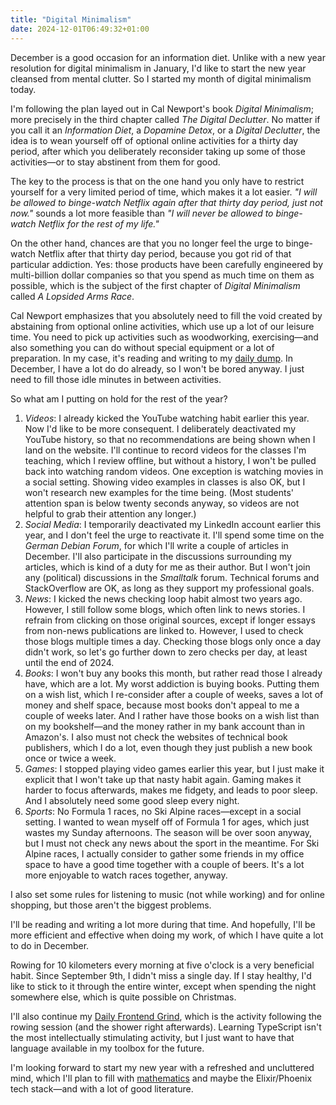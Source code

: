 ```yaml
---
title: "Digital Minimalism"
date: 2024-12-01T06:49:32+01:00
---
```


December is a good occasion for an information diet. Unlike with a new year
resolution for digital minimalism in January, I'd like to start the new year
cleansed from mental clutter. So I started my month of digital minimalism today.

I'm following the plan layed out in Cal Newport's book _Digital Minimalism_;
more precisely in the third chapter called _The Digital Declutter_. No matter if
you call it an _Information Diet_, a _Dopamine Detox_, or a _Digital Declutter_,
the idea is to wean yourself off of optional online activities for a thirty day
period, after which you deliberately reconsider taking up some of those
activities—or to stay abstinent from them for good.

The key to the process is that on the one hand you only have to restrict
yourself for a very limited period of time, which makes it a lot easier. _"I
will be allowed to binge-watch Netflix again after that thirty day period, just
not now."_ sounds a lot more feasible than _"I will never be allowed to
binge-watch Netflix for the rest of my life."_

On the other hand, chances are that you no longer feel the urge to binge-watch
Netflix after that thirty day period, because you got rid of that particular
addiction. Yes: those products have been carefully engineered by multi-billion
dollar companies so that you spend as much time on them as possible, which is
the subject of the first chapter of _Digital Minimalism_ called _A Lopsided Arms
Race_.

Cal Newport emphasizes that you absolutely need to fill the void created by
abstaining from optional online activities, which use up a lot of our leisure
time. You need to pick up activities such as woodworking, exercising—and also
something you can do without special equipment or a lot of preparation. In my
case, it's reading and writing to my [daily dump](#3). In December, I have a lot
do do already, so I won't be bored anyway. I just need to fill those idle
minutes in between activities.

So what am I putting on hold for the rest of the year?

1. _Videos_: I already kicked the YouTube watching habit earlier this year. Now
   I'd like to be more consequent. I deliberately deactivated my YouTube
   history, so that no recommendations are being shown when I land on the
   website. I'll continue to record videos for the classes I'm teaching, which I
   review offline, but without a history, I won't be pulled back into watching
   random videos. One exception is watching movies in a social setting. Showing
   video examples in classes is also OK, but I won't research new examples for
   the time being. (Most students' attention span is below twenty seconds anyway,
   so videos are not helpful to grab their attention any longer.)
2. _Social Media_: I temporarily deactivated my LinkedIn account earlier this
   year, and I don't feel the urge to reactivate it. I'll spend some time on the
   _German Debian Forum_, for which I'll write a couple of articles in December.
   I'll also participate in the discussions surrounding my articles, which is
   kind of a duty for me as their author. But I won't join any (political)
   discussions in the _Smalltalk_ forum. Technical forums and StackOverflow are
   OK, as long as they support my professional goals.
3. _News_: I kicked the news checking loop habit almost two years ago. However,
   I still follow some blogs, which often link to news stories. I refrain from
   clicking on those original sources, except if longer essays from non-news
   publications are linked to. However, I used to check those blogs multiple
   times a day.  Checking those blogs only once a day didn't work, so let's go
   further down to zero checks per day, at least until the end of 2024.
4. _Books_: I won't buy any books this month, but rather read those I already
   have, which are a lot. My worst addiction is buying books. Putting them on a
   wish list, which I re-consider after a couple of weeks, saves a lot of money
   and shelf space, because most books don't appeal to me a couple of weeks
   later. And I rather have those books on a wish list than on my bookshelf—and
   the money rather in my bank account than in Amazon's. I also must not check
   the websites of technical book publishers, which I do a lot, even though they
   just publish a new book once or twice a week.
5. _Games_: I stopped playing video games earlier this year, but I just make it
   explicit that I won't take up that nasty habit again. Gaming makes it harder
   to focus afterwards, makes me fidgety, and leads to poor sleep. And I
   absolutely need some good sleep every night.
6. _Sports_: No Formula 1 races, no Ski Alpine races—except in a social setting.
   I wanted to wean myself off of Formula 1 for ages, which just wastes my
   Sunday afternoons. The season will be over soon anyway, but I must not check
   any news about the sport in the meantime. For Ski Alpine races, I actually
   consider to gather some friends in my office space to have a good time
   together with a couple of beers. It's a lot more enjoyable to watch races
   together, anyway.

I also set some rules for listening to music (not while working) and for online
shopping, but those aren't the biggest problems.

I'll be reading and writing a lot more during that time. And hopefully, I'll be
more efficient and effective when doing my work, of which I have quite a lot to
do in December.

Rowing for 10 kilometers every morning at five o'clock is a very beneficial
habit. Since September 9th, I didn't miss a single day. If I stay healthy, I'd
like to stick to it through the entire winter, except when spending the night
somewhere else, which is quite possible on Christmas.

I'll also continue my [Daily Frontend
Grind](https://github.com/patrickbucher/daily-frontend-grind-q4-2024), which is
the activity following the rowing session (and the shower right afterwards).
Learning TypeScript isn't the most intellectually stimulating activity, but I
just want to have that language available in my toolbox for the future.

I'm looking forward to start my new year with a refreshed and uncluttered mind,
which I'll plan to fill with [mathematics](#8) and maybe the Elixir/Phoenix
tech stack—and with a lot of good literature.
